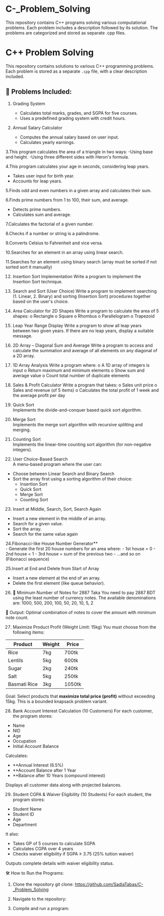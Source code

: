 # C-_Problem_Solving
This repository contains C++ programs solving various computational problems. Each problem includes a description followed by its solution. The problems are categorized and stored as separate .cpp files.

# C++ Problem Solving
This repository contains solutions to various C++ programming problems. Each problem is stored as a separate `.cpp` file, with a clear description included.



## 🚀 Problems Included:
1. Grading System
   - Calculates total marks, grades, and SGPA for five courses.
   - Uses a predefined grading system with credit hours.

2. Annual Salary Calculator
   - Computes the annual salary based on user input.
   - Calculates yearly earnings.
     
3.This program calculates the area of a triangle in two ways:
   -Using base and height.
   -Using three different sides with Heron's formula.

4.This program calculates your age in seconds, considering leap years.
   - Takes user input for birth year.
   - Accounts for leap years.

5.Finds odd and even numbers in a given array and calculates their sum.

6.Finds prime numbers from 1 to 100, their sum, and average.
  - Detects prime numbers.
  - Calculates sum and average.

7.Calculates the factorial of a given number.

8.Checks if a number or string is a palindrome.

9.Converts Celsius to Fahrenheit and vice versa.

10.Searches for an element in an array using linear search.

11.Searches for an element using binary search (array must be sorted if not sorted sort it manually)

12.	Insertion Sort Implementation
Write a program to implement the Insertion Sort technique.

13.	Search and Sort (User Choice)
Write a program to implement searching (1. Linear, 2. Binary) and sorting (Insertion Sort) procedures together based on the user's choice.

14.	Area Calculator for 2D Shapes
Write a program to calculate the area of 5 shapes:
o	Rectangle
o	Square
o	Rhombus
o	Parallelogram
o	Trapezoid

15.	Leap Year Range Display
Write a program to show all leap years between two given years. If there are no leap years, display a suitable message.

16.	2D Array – Diagonal Sum and Average
Write a program to access and calculate the summation and average of all elements on any diagonal of a 2D array.

17.	1D Array Analysis
Write a program where:
o	A 1D array of integers is input
o	Return maximum and minimum elements
o	Show sum and average value
o	Count total number of duplicate elements

18.	Sales & Profit Calculator
Write a program that takes:
o	Sales unit price
o	Sales and revenue (of 5 items)
o	Calculates the total profit of 1 week and the average profit per day

19. Quick Sort  
   Implements the divide-and-conquer based quick sort algorithm.

20. Merge Sort  
   Implements the merge sort algorithm with recursive splitting and merging.

21. Counting Sort  
   Implements the linear-time counting sort algorithm (for non-negative integers).

22. User Choice-Based Search  
   A menu-based program where the user can:
   - Choose between Linear Search and Binary Search
   - Sort the array first using a sorting algorithm of their choice:
     - Insertion Sort
     - Quick Sort
     - Merge Sort
     - Counting Sort

23. Insert at Middle, Search, Sort, Search Again  
   - Insert a new element in the middle of an array.
   - Search for a given value.
   - Sort the array.
   - Search for the same value again

24.Fibonacci-like House Number Generator**  
     - Generate the first 20 house numbers for an area where:
     - 1st house = 0
     - 2nd house = 1
     - 3rd house = sum of the previous two
     - ...and so on (Fibonacci sequence)

25.Insert at End and Delete from Start of Array  
   - Insert a new element at the end of an array.
   - Delete the first element (like queue behavior).

 26. 💸 Minimum Number of Notes for 2887 Taka
   You need to pay 2887 BDT using the least number of currency notes. The available denominations are:
   1000, 500, 200, 100, 50, 20, 10, 5, 2

🧮 Output: Optimal combination of notes to cover the amount with minimum note count.

27. Maximize Product Profit (Weight Limit: 15kg)
You must choose from the following items:

| Product       | Weight | Price |
|---------------|--------|-------|
| Rice          | 7kg    | 700tk |
| Lentils       | 5kg    | 600tk |
| Sugar         | 2kg    | 240tk |
| Salt          | 5kg    | 250tk |
| Basmati Rice  | 3kg    | 1050tk |

 Goal: Select products that **maximize total price (profit)** without exceeding 15kg. This is a bounded knapsack problem variant.

 28. Bank Account Interest Calculation (10 Customers)
For each customer, the program stores:
- Name
- NID
- Age
- Occupation
- Initial Account Balance

 Calculates:
- **Annual Interest (6.5%)
- **Account Balance after 1 Year
- **Balance after 10 Years (compound interest)

Displays all customer data along with projected balances.

29. Student CGPA & Waiver Eligibility (10 Students)
For each student, the program stores:
- Student Name
- Student ID
- Age
- Department

It also:
- Takes GP of 5 courses to calculate SGPA
- Calculates CGPA over 4 years
- Checks waiver eligibility if SGPA ≥ 3.75 (25% tuition waiver)

 Outputs complete details with waiver eligibility status.


 🛠 How to Run the Programs:
1. Clone the repository
git clone:
 https://github.com/SadiaTabas/C-_Problem_Solving
2. Navigate to the repository:

3. Compile and run a program:
 

   
